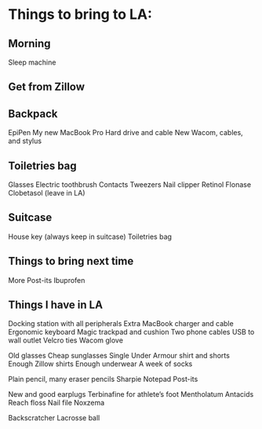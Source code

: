 # Things to bring to LA:

## Morning
Sleep machine

## Get from Zillow

## Backpack
EpiPen
My new MacBook Pro
Hard drive and cable
New Wacom, cables, and stylus

## Toiletries bag
Glasses
Electric toothbrush
Contacts
Tweezers
Nail clipper
Retinol
Flonase
Clobetasol (leave in LA)

## Suitcase
House key (always keep in suitcase)
Toiletries bag

## Things to bring next time
More Post-its
Ibuprofen

## Things I have in LA
Docking station with all peripherals
Extra MacBook charger and cable
Ergonomic keyboard
Magic trackpad and cushion
Two phone cables
USB to wall outlet
Velcro ties
Wacom glove

Old glasses
Cheap sunglasses
Single Under Armour shirt and shorts
Enough Zillow shirts
Enough underwear
A week of socks

Plain pencil, many eraser pencils
Sharpie
Notepad
Post-its

New and good earplugs
Terbinafine for athlete’s foot
Mentholatum
Antacids
Reach floss
Nail file
Noxzema

Backscratcher
Lacrosse ball